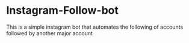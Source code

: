 # Instagram-Follow-bot
This is a simple instagram bot that automates the following of accounts followed by another major account
